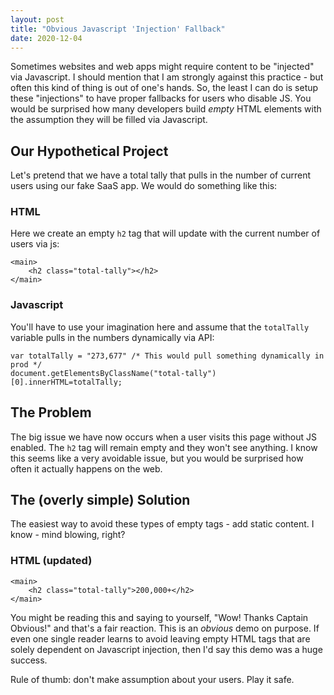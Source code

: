 ```yaml
---
layout: post
title: "Obvious Javascript 'Injection' Fallback"
date: 2020-12-04
---
```



Sometimes websites and web apps might require content to be "injected" via Javascript. I should mention that I am strongly against this practice - but often this kind of thing is out of one's hands. So, the least I can do is setup these "injections" to have proper fallbacks for users who disable JS. You would be surprised how many developers build *empty* HTML elements with the assumption they will be filled via Javascript.

## Our Hypothetical Project

Let's pretend that we have a total tally that pulls in the number of current users using our fake SaaS app. We would do something like this:

### HTML

Here we create an empty `h2` tag that will update with the current number of users via js:


    <main>
        <h2 class="total-tally"></h2>
    </main>


### Javascript

You'll have to use your imagination here and assume that the `totalTally` variable pulls in the numbers dynamically via API:


    var totalTally = "273,677" /* This would pull something dynamically in prod */
    document.getElementsByClassName("total-tally")[0].innerHTML=totalTally;


## The Problem

The big issue we have now occurs when a user visits this page without JS enabled. The `h2` tag will remain empty and they won't see anything. I know this seems like a very avoidable issue, but you would be surprised how often it actually happens on the web.

## The (overly simple) Solution

The easiest way to avoid these types of empty tags - add static content. I know - mind blowing, right?

### HTML (updated)


    <main>
        <h2 class="total-tally">200,000+</h2>
    </main>


You might be reading this and saying to yourself, "Wow! Thanks Captain Obvious!" and that's a fair reaction. This is an *obvious* demo on purpose. If even one single reader learns to avoid leaving empty HTML tags that are solely dependent on Javascript injection, then I'd say this demo was a huge success.

Rule of thumb: don't make assumption about your users. Play it safe.
